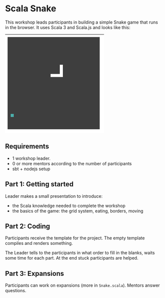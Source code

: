 
# Scala Snake

This workshop leads participants in building a simple Snake game that runs in
the browser.  It uses Scala 3 and Scala.js and looks like this:

![screenshot](screenshot.png)

## Requirements

 - 1 workshop leader.
 - 0 or more mentors according to the number of participants
 - sbt + nodejs setup

## Part 1: Getting started

Leader makes a small presentation to introduce:

 - the Scala knowledge needed to complete the workshop
 - the basics of the game: the grid system, eating, borders, moving

## Part 2: Coding

Participants receive the template for the project.
The empty template compiles and renders something.

The Leader tells to the participants in what order to fill in the blanks,
waits some time for each part. At the end stuck participants are helped.

## Part 3: Expansions

Participants can work on expansions (more in `Snake.scala`). Mentors answer
questions.
